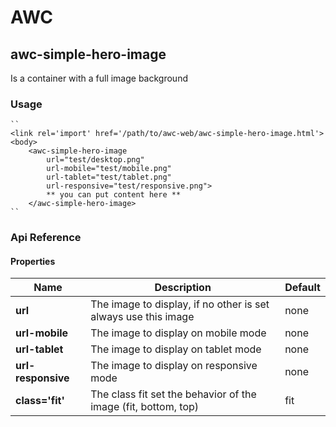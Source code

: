 # AWC
## awc-simple-hero-image
Is a container with a full image background

### Usage
    ``
    <link rel='import' href='/path/to/awc-web/awc-simple-hero-image.html'>
    <body>
        <awc-simple-hero-image
            url="test/desktop.png"
            url-mobile="test/mobile.png"
            url-tablet="test/tablet.png"
            url-responsive="test/responsive.png">
            ** you can put content here **
        </awc-simple-hero-image>
    ``

### Api Reference

#### Properties
| Name | Description | Default |
| -----|-------------|---------|
| **url** | The image to display, if no other is set always use this image | none |
| **url-mobile** | The image to display on mobile mode | none |
| **url-tablet** | The image to display on tablet mode | none |
| **url-responsive** | The image to display on responsive mode | none |
| **class='fit'** | The class fit set the behavior of the image (fit, bottom, top) | fit |
